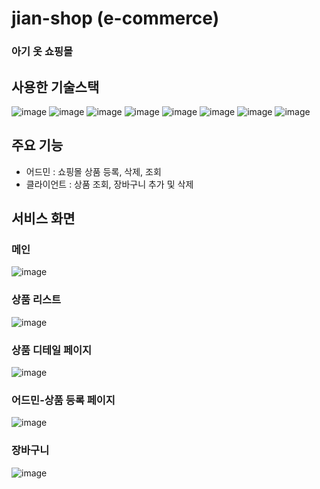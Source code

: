 # jian-shop (e-commerce)

### 아기 옷 쇼핑몰

## 사용한 기술스택

![image](https://img.shields.io/badge/javascript-F7DF1E?style=flat-squre&logo=JavaScript&logoColor=black)
![image](https://img.shields.io/badge/react-61DAFB?style=flat-squre&logo=react&logoColor=black)
![image](https://img.shields.io/badge/html-E34F26?style=flat-squre&logo=HTML5&logoColor=black)
![image](https://img.shields.io/badge/css-1572B6?style=flat-squre&logo=CSS3&logoColor=black)
![image](https://img.shields.io/badge/GitHub-181717?style=flat-squre&logo=Github&logoColor=black)
![image](https://img.shields.io/badge/firebase-FF4154?style=flat-squre&logo=firebase&logoColor=white)
![image](https://img.shields.io/badge/pwa-5A0FC8?style=flat-squre&logo=PWA&logoColor=white)
![image](https://img.shields.io/badge/reactquery-FFCA28?style=flat-squre&logo=reactquery&logoColor=white)

## 주요 기능

- 어드민 : 쇼핑몰 상품 등록, 삭제, 조회
- 클라이언트 : 상품 조회, 장바구니 추가 및 삭제

## 서비스 화면

### 메인

![image](https://github.com/hyunwoomemo/baby-ecommerce/assets/105469077/1a077767-f5e9-4150-a010-c36b8a879c04)

### 상품 리스트

![image](https://github.com/hyunwoomemo/baby-ecommerce/assets/105469077/f5245740-d558-4ef1-83e6-c35ba02b589e)

### 상품 디테일 페이지

![image](https://github.com/hyunwoomemo/baby-ecommerce/assets/105469077/b6a960c6-ecab-4297-99b2-5cbab2b357cd)

### 어드민-상품 등록 페이지

![image](https://github.com/hyunwoomemo/baby-ecommerce/assets/105469077/433f37cf-c654-410b-b47c-5ed6b5ac9fed)

### 장바구니

![image](https://github.com/hyunwoomemo/baby-ecommerce/assets/105469077/5714bbe8-9aaa-4582-af4c-aacc9f365c07)
